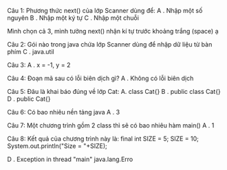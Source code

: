Câu 1: Phương thức next() của lớp Scanner dùng để:
A . Nhập một số nguyên
B . Nhập một ký tự
C . Nhập một chuỗi

Mình chọn cả 3, mình tưởng next() nhận kí tự trước khoảng trắng (space) ạ


Câu 2: Gói nào trong java chứa lớp Scanner dùng để nhập dữ liệu từ bàn phím
C . java.util

Câu 3: 
A . x = -1, y = 2

Câu 4: Đoạn mã sau có lỗi biên dịch gì?
A . Không có lỗi biên dịch



Câu 5: Đâu là khai báo đúng về lớp Cat:
A. class Cat{}
B . public class Cat{}
D . public Cat{}

Câu 6: Có bao nhiêu nền tảng java
A . 3

Câu 7: Một chương trình gồm 2 class thì sẽ có bao nhiêu hàm main()
A . 1

Câu 8: Kết quả của chương trình này là:
final int SIZE = 5;
SIZE = 10;
System.out.println("Size = "+SIZE);

D . Exception in thread "main" java.lang.Erro
